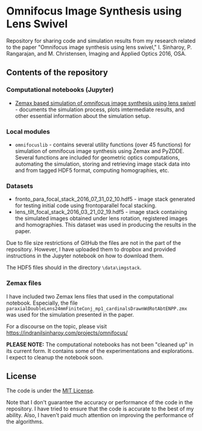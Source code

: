 # Omnifocus Image Synthesis using Lens Swivel

Repository for sharing code and simulation results from my research related to 
the paper "Omnifocus image synthesis using lens swivel," I. Sinharoy, P. Rangarajan, 
and M. Christensen, Imaging and Applied Optics 2016, OSA. 


## Contents of the repository

### Computational notebooks (Jupyter)

* [Zemax based simulation of omnifocus image synthesis using lens swivel](http://htmlpreview.github.io/?https://github.com/indranilsinharoy/cosi2016_omnifocus/blob/master/html/omnifocus_simulation.html) - documents the simulation process, plots imtermediate results, and other essential information about the simulation setup.

### Local modules

* `omnifocuslib` - contains several utility functions (over 45 functions) for simulation of 
   omnifocus image synthesis using Zemax and PyZDDE. Several functions are included for 
   geometric optics computations, automating the simulation, storing and retrieving image 
   stack data into and from tagged HDF5 format, computing homographies, etc. 

### Datasets

* fronto_para_focal_stack_2016_07_31_02_10.hdf5 - image stack generated for testing initial code using frontoparallel focal stacking.
* lens_tilt_focal_stack_2016_03_21_02_19.hdf5 - image stack containing the simulated images obtained under lens rotation, registered images and homographies. This dataset was used in producing the results in the paper. 

Due to file size restrictions of GitHub the files are not in the part of the repository. However, I have uploaded them to dropbox and provided instructions in the Jupyter notebook on how to download them.

The HDF5 files should in the directory `\data\imgstack`. 

### Zemax files

I have included two Zemax lens files that used in the computational notebook. Especially, the file 
`paraxialDoubleLens24mmFiniteConj_mp1_cardinalsDrawnWdRotAbtENPP.zmx` was used for the simulation presented in the paper. 






For a discourse on the topic, please visit https://indranilsinharoy.com/projects/omnifocus/


**PLEASE NOTE:** The computational notebooks has not been "cleaned up" in its current form. 
It contains some of the experimentations and explorations. 
I expect to cleanup the notebook soon.


## License

The code is under the [MIT License](http://opensource.org/licenses/MIT).

Note that I don't guarantee the accuracy or performance of the code in the repository. I 
have tried to ensure that the code is accurate to the best of my ability. Also, I haven't
paid much attention on improving the performance of the algorithms. 